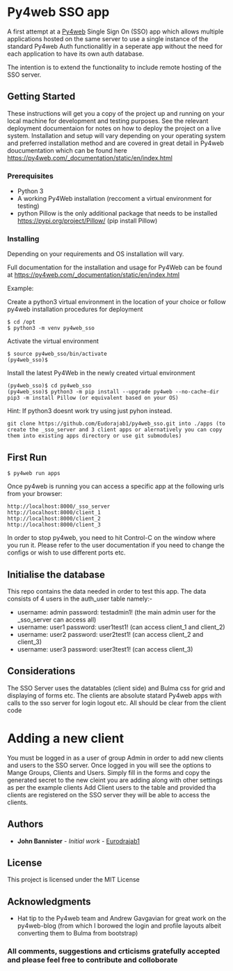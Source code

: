 # Py4web SSO app

A first attempt at a [Py4web](https://py4web.com/) Single Sign On (SSO) app which allows multiple applications hosted on the same server to use a single instance of the standard Py4web Auth functionalitly in a seperate app without the need for each application to have its own auth database.

The intention is to extend the functionality to include remote hosting of the SSO server.

## Getting Started

These instructions will get you a copy of the project up and running on your local machine for development and testing purposes. See the relevant deployment documentaion for notes on how to deploy the project on a live system. Installation and setup will vary depending on your operating system and preferred installation method and are covered in great detail in Py4web doucumentation which can be found here https://py4web.com/_documentation/static/en/index.html

### Prerequisites

* Python 3
* A working Py4Web installation (reccoment a virtual environment for testing)
* python Pillow is the only additional package that needs to be installed https://pypi.org/project/Pillow/ (pip install Pillow)

### Installing

Depending on your requirements and OS installation will vary.

Full documentation for the installation and usage for Py4Web can be found at https://py4web.com/_documentation/static/en/index.html

Example:

Create a python3 virtual environment in the location of your choice or follow py4web installation procedures for deployment
```
$ cd /opt
$ python3 -m venv py4web_sso
```
Activate the virtual environment
```
$ source py4web_sso/bin/activate
(py4web_sso)$
```
Install the latest Py4Web in the newly created virtual environment
```
(py4web_sso)$ cd py4web_sso
(py4web_sso)$ python3 -m pip install --upgrade py4web --no-cache-dir
pip3 -m install Pillow (or equivalent based on your OS)
```
Hint: If python3 doesnt work try using just pyhon instead.
```
git clone https://github.com/Eudorajab1/py4web_sso.git into ./apps (to create the _sso_server and 3 client apps or alernatively you can copy them into existing apps directory or use git submodules)
```
## First Run
```
$ py4web run apps
```
Once py4web is running you can access a specific app at the following urls from your browser:
```
http://localhost:8000/_sso_server
http://localhost:8000/client_1
http://localhost:8000/client_2
http://localhost:8000/client_3
```
In order to stop py4web, you need to hit Control-C on the window where you run it.
Please refer to the user documentation if you need to change the configs or wish to use different ports etc.

## Initialise the database
This repo contains the data needed in order to test this app. The data consists of 4 users in the auth_user table namely:-
* username: admin password: testadmin1! (the main admin user for the _sso_server can access all)
* username: user1 password: user1test1! (can access client_1 and client_2)
* username: user2 password: user2test1! (can access client_2 and client_3)
* username: user3 password: user3test1! (can access client_3)

## Considerations
The SSO Server uses the datatables (client side) and Bulma css for grid and displaying of forms etc.
The clients are absolute statard Py4web apps with calls to the sso server for login logout etc.
All should be clear from the client code

# Adding a new client
You must be logged in as a user of group Admin in order to add new clients and users to the SSO server.
Once logged in you will see the options to Mange Groups, Clients and Users.
Simply fill in the forms and copy the generated secret to the new cleint you are adding along with other settings as per the example clients
Add Client users to the table and provided tha clients are registered on the SSO server they will be able to access the clients.

## Authors

* **John Bannister** - *Initial work* - [Eurodrajab1](https://github.com/Eudorajab1)

## License

This project is licensed under the MIT License

## Acknowledgments

* Hat tip to the Py4web team and Andrew Gavgavian for great work on the py4web-blog (from which I borowed the login and profile layouts albeit converting them to Bulma from bootstrap)

### All comments, suggestions and crticisms gratefully accepted and please feel free to contribute and colloborate
